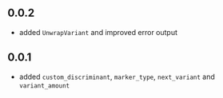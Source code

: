 ## 0.0.2
- added `UnwrapVariant` and improved error output

## 0.0.1
- added `custom_discriminant`, `marker_type`, `next_variant` and `variant_amount`